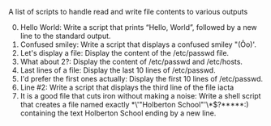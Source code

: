 A list of scripts to handle read and write file contents to various outputs

0. Hello World: Write a script that prints “Hello, World”, followed by a new line to the standard output.
1. Confused smiley: Write a script that displays a confused smiley "(Ôo)'.
2. Let's display a file: Display the content of the /etc/passwd file.
3. What about 2?: Display the content of /etc/passwd and /etc/hosts.
4. Last lines of a file: Display the last 10 lines of /etc/passwd.
5. I'd prefer the first ones actually: Display the first 10 lines of /etc/passwd.
6. Line #2: Write a script that displays the third line of the file iacta
7. It is a good file that cuts iron without making a noise: Write a shell script that creates a file named exactly \*\\'"Holberton School"\'\\*$\?\*\*\*\*\*:) containing the text Holberton School ending by a new line.
